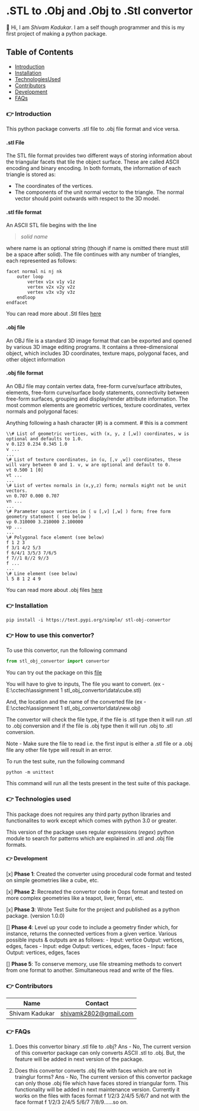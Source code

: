 # .STL to .Obj and .Obj to .Stl convertor

:vulcan_salute: Hi, I am _Shivam Kadukar_. I am a self though programmer and this is my first project of making a python package.

## Table of Contents

- [Introduction](#pointright-introduction)
- [Installation](#pointright-installation)
- [TechnologiesUsed](#pointright-technologies-used)
- [Contributors](#pointright-contributors)
- [Development](#pointright-development)
- [FAQs](#pointright-faqs)

### :point_right: Introduction

This python package converts .stl file to .obj file format and vice versa.

#### .stl File

The STL file format provides two different ways of storing information about the triangular facets that tile the object surface. These are called ASCII encoding and binary encoding. In both formats, the information of each triangle is stored as:

- The coordinates of the vertices.
- The components of the unit normal vector to the triangle. The normal vector should point outwards with respect to the 3D model.

#### .stl file format

An ASCII STL file begins with the line

> _solid name_

where name is an optional string (though if name is omitted there must still be a space after solid). The file continues with any number of triangles, each represented as follows:
```
facet normal ni nj nk
    outer loop
        vertex v1x v1y v1z
        vertex v2x v2y v2z
        vertex v3x v3y v3z
    endloop
endfacet
 ```

You can read more about .Stl files [here](https://en.wikipedia.org/wiki/STL_(file_format) ".stl file wikipedia")

#### .obj file

An OBJ file is a standard 3D image format that can be exported and opened by various 3D image editing programs. It contains a three-dimensional object, which includes 3D coordinates, texture maps, polygonal faces, and other object information

#### .obj file format

An OBJ file may contain vertex data, free-form curve/surface attributes, elements, free-form curve/surface body statements, connectivity between free-form surfaces, grouping and display/render attribute information. The most common elements are geometric vertices, texture coordinates, vertex normals and polygonal faces:

Anything following a hash character (#) is a comment.
\# this is a comment
```
\\# List of geometric vertices, with (x, y, z [,w]) coordinates, w is optional and defaults to 1.0.
v 0.123 0.234 0.345 1.0
v ...
...
\# List of texture coordinates, in (u, [,v ,w]) coordinates, these will vary between 0 and 1. v, w are optional and default to 0.
vt 0.500 1 [0]
vt ...
...
\# List of vertex normals in (x,y,z) form; normals might not be unit vectors.
vn 0.707 0.000 0.707
vn ...
...
\# Parameter space vertices in ( u [,v] [,w] ) form; free form geometry statement ( see below )
vp 0.310000 3.210000 2.100000
vp ...
...
\# Polygonal face element (see below)
f 1 2 3
f 3/1 4/2 5/3
f 6/4/1 3/5/3 7/6/5
f 7//1 8//2 9//3
f ...
...
\# Line element (see below)
l 5 8 1 2 4 9
```

You can read more about .obj files [here](https://en.wikipedia.org/wiki/Wavefront_.obj_file ".obj File Wikipedia")

### :point_right: Installation

```
pip install -i https://test.pypi.org/simple/ stl-obj-convertor
```
### :point_right: How to use this convertor?

To use this convertor, run the following command

``` python
from stl_obj_convertor import convertor
```

You can try out the package on this [file](https://drive.google.com/drive/folders/1HpkMrwUWt8scaL5o78qVAc-gynplM91g?usp=sharing)

You will have to give to inputs, The file you want to convert.
(ex - E:\\cctech\\assignment 1 stl_obj_convertor\\data\\cube.stl)

And, the location and the name of the converted file
(ex - E:\\cctech\\assignment 1 stl_obj_convertor\\data\\new.obj)

The convertor will check the file type, if the file is .stl type then it will run .stl to .obj conversion and if the file is .obj type then it will run .obj to .stl conversion. 

Note - Make sure the file to read i.e. the first input is either a .stl file or a .obj file any other file type will result in an error.

To run the test suite, run the following command

```
python -m unittest
```

This command will run all the tests present in the test suite of this package.

### :point_right: Technologies used

This package does not requires any third party python libraries and functionalites to work except which comes with
python 3.0 or greater.

This version of the package uses regular expressions (_regex_) python module to search for patterns which are explained in .stl and .obj file formats.

#### :point_right: Development

[x] __Phase 1__: Created the converter using procedural code format and tested on simple geometries like a cube, etc.

[x] __Phase 2__: Recreated the convertor code in Oops format and tested on more complex geometries like a teapot, liver, ferrari, etc.

[x] __Phase 3__: Wrote Test Suite for the project and published as a python package. (version 1.0.0)

[] __Phase 4__: Level up your code to include a geometry finder which, for instance, returns the connected vertices from a given vertice. Various possible inputs & outputs are as follows:
  \- Input: vertice Output: vertices, edges, faces
  \- Input: edge Output: vertices, edges, faces
  \- Input: face Output: vertices, edges, faces

[] __Phase 5__: To conserve memory, use file streaming methods to convert from one format to another. Simultaneous read and write of the files.

### :point_right: Contributors

| Name         | Contact             |
|--------------|---------------------|
|Shivam Kadukar|shivamk2802@gmail.com|

### :point_right: FAQs

1) Does this convertor binary .stl file to .obj?
Ans - No, The current version of this convertor package can only converts ASCII .stl to .obj.
    But, the feature will be added in next version of the package.

2) Does this convertor converts .obj file with faces which are not in trainglur forms?
Ans - No, The current version of this convertor package can only those .obj file which have faces stored in triangular form. This functionality will be added in next maintenance version.
Currently it works on the files with faces format
f 1/2/3 2/4/5 5/6/7
and not with the face format
f 1/2/3 2/4/5 5/6/7 7/8/9......so on.



